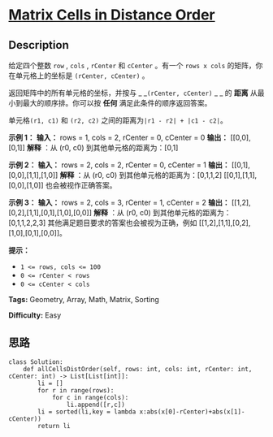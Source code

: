 # [Matrix Cells in Distance Order][title]

## Description

给定四个整数 `row` ,   `cols` ,  `rCenter` 和 `cCenter` 。有一个 `rows x cols`
的矩阵，你在单元格上的坐标是 `(rCenter, cCenter)` 。

返回矩阵中的所有单元格的坐标，并按与 _ _`(rCenter, cCenter)` _ _ 的 **距离** 从最小到最大的顺序排。你可以按 **任何**
满足此条件的顺序返回答案。

单元格`(r1, c1)` 和 `(r2, c2)` 之间的距离为`|r1 - r2| + |c1 - c2|`。



**示例 1：**
            **输入：** rows = 1, cols = 2, rCenter = 0, cCenter = 0    **输出：** [[0,0],[0,1]]    **解释** ：从 (r0, c0) 到其他单元格的距离为：[0,1]    

**示例 2：**
            **输入：** rows = 2, cols = 2, rCenter = 0, cCenter = 1    **输出：** [[0,1],[0,0],[1,1],[1,0]]    **解释** ：从 (r0, c0) 到其他单元格的距离为：[0,1,1,2]    [[0,1],[1,1],[0,0],[1,0]] 也会被视作正确答案。    

**示例 3：**
            **输入：** rows = 2, cols = 3, rCenter = 1, cCenter = 2    **输出：** [[1,2],[0,2],[1,1],[0,1],[1,0],[0,0]]    **解释** ：从 (r0, c0) 到其他单元格的距离为：[0,1,1,2,2,3]    其他满足题目要求的答案也会被视为正确，例如 [[1,2],[1,1],[0,2],[1,0],[0,1],[0,0]]。    



**提示：**

  * `1 <= rows, cols <= 100`
  * `0 <= rCenter < rows`
  * `0 <= cCenter < cols`


**Tags:** Geometry, Array, Math, Matrix, Sorting

**Difficulty:** Easy

## 思路

``` python3
class Solution:
    def allCellsDistOrder(self, rows: int, cols: int, rCenter: int, cCenter: int) -> List[List[int]]:
        li = []
        for r in range(rows):
            for c in range(cols):
                li.append([r,c])
        li = sorted(li,key = lambda x:abs(x[0]-rCenter)+abs(x[1]-cCenter))
        return li

        
        
```

[title]: https://leetcode-cn.com/problems/matrix-cells-in-distance-order
